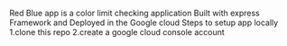 Red Blue app is a color limit checking application Built with express Framework and Deployed in the Google cloud 
Steps to setup app locally
1.clone this repo
2.create a google cloud console account
